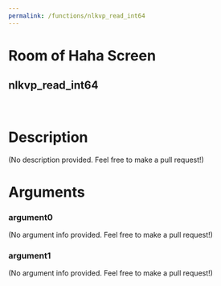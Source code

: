 ```yaml
---
permalink: /functions/nlkvp_read_int64
---
```

# Room of Haha Screen  
## nlkvp_read_int64  
&nbsp;  
# Description  
(No description provided. Feel free to make a pull request!) 
&nbsp;  
# Arguments
### argument0
(No argument info provided. Feel free to make a pull request!)
&nbsp;  
### argument1
(No argument info provided. Feel free to make a pull request!)
&nbsp;  


